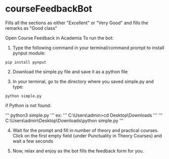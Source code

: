 # courseFeedbackBot
Fills all the sections as either "Excellent" or "Very Good" and fills the remarks as "Good class"


Open Course Feedback in Academia 
To run the bot:
1. Type the following command in your terminal/command prompt to install pynput module:

```
pip install pynput
```
2. Download the simple.py file and save it as a python file

3. In your terminal, go to the directory where you saved simple.py and type:
```
python simple.py
```
if Python is not found:

'''
python3 simple.py
'''
ex:
'''
C:\Users\admin>cd Desktop\Downloads
'''
'''
C:\Users\admin\Desktop\Downloads\python simple.py
'''

4. Wait for the prompt and fill in number of theory and practical courses.
Click on the first empty field (under Punctuality in Theory Courses) and wait a few seconds


5. Now, relax and enjoy as the bot fills the feedback form for you.
